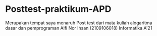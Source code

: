 # Posttest-praktikum-APD
Merupakan tempat saya menaruh Post test dari mata kuliah alogaritma dasar dan pemprograman
Alfi Nor Ihsan
(2109106018)
Informatika A'21
